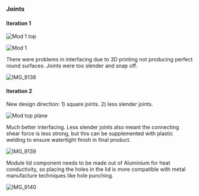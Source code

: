 ### Joints

#### Iteration 1

![Mod 1 top](https://github.com/Technology-for-the-Poorest-Billion/2024-ideabatic-beam/assets/98922660/bb87b300-e7d7-4aa1-902b-6ec67519e5b7)

![Mod 1](https://github.com/Technology-for-the-Poorest-Billion/2024-ideabatic-beam/assets/98922660/dff6f0b5-afe4-4772-a825-33da75ce6a23)

There were problems in interfacing due to 3D printing not producing perfect round surfaces.
Joints were too slender and snap off.

![IMG_9138](https://github.com/Technology-for-the-Poorest-Billion/2024-ideabatic-beam/assets/98922660/04b90b98-469e-40ce-8dca-480c46f2d807)

#### Iteration 2

New design direction: 1) square joints. 2) less slender joints.

![Mod top plane](https://github.com/Technology-for-the-Poorest-Billion/2024-ideabatic-beam/assets/98922660/4929f6f0-c92c-479a-a1a5-b8c1e97e743e)

Much better interfacing. Less slender joints also meant the connecting shear force is less strong, but this can be supplemented with plastic welding to ensure watertight finish in final product.

![IMG_9139](https://github.com/Technology-for-the-Poorest-Billion/2024-ideabatic-beam/assets/98922660/dfff4e3e-3ff5-41d6-8f16-78a1cbd2294a)

Module lid component needs to be made out of Aluminium for heat conductivity, so placing the holes in the lid is more compatible with metal manufacture techniques like hole punching.

![IMG_9140](https://github.com/Technology-for-the-Poorest-Billion/2024-ideabatic-beam/assets/98922660/207a9f07-5569-40e6-8fd0-b4eb6579a1f9)
